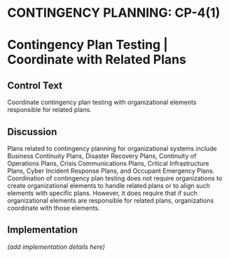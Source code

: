 # CONTINGENCY PLANNING: CP-4(1)
# Contingency Plan Testing | Coordinate with Related Plans

## Control Text

Coordinate contingency plan testing with organizational elements responsible for related plans.

## Discussion

Plans related to contingency planning for organizational systems include Business Continuity Plans, Disaster Recovery Plans, Continuity of Operations Plans, Crisis Communications Plans, Critical Infrastructure Plans, Cyber Incident Response Plans, and Occupant Emergency Plans. Coordination of contingency plan testing does not require organizations to create organizational elements to handle related plans or to align such elements with specific plans. However, it does require that if such organizational elements are responsible for related plans, organizations coordinate with those elements.

## Implementation

_(add implementation details here)_